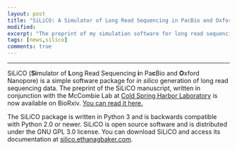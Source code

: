 ```yaml
---
layout: post
title: "SiLiCO: A Simulator of Long Read Sequencing in PacBio and Oxford Nanopore"
modified:
excerpt: "The preprint of my simulation software for long read sequencing is now available on BioRxiv and the SiLiCO package is now available for download."
tags: [news,silico]
comments: true
---
```



---

SiLiCO (**Si**mulator of **L**ong Read Sequencing **i**n Pa**c**Bio and **O**xford Nanopore) is a simple software package for *in silico* generation of long read sequencing data. The preprint of the SiLiCO manuscript, written in conjunction with the McCombie Lab at [Cold Spring Harbor Laboratory](http://www.cshl.edu) is now available on BioRxiv. [You can read it here.](http://biorxiv.org/content/early/2016/09/22/076901) 

The SiLiCO package is written in Python 3 and is backwards compatible with Python 2.0 or newer. SiLiCO is open source software and is distributed under the GNU GPL 3.0 license. You can download SiLiCO and access its documentation at [silico.ethanagbaker.com](http://silico.ethanagbaker.com). 

